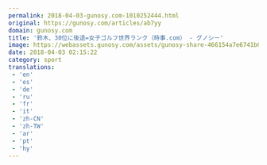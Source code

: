 ```yaml
---
permalink: 2018-04-03-gunosy.com-1010252444.html
original: https://gunosy.com/articles/ab7yy
domain: gunosy.com
title: '鈴木、30位に後退=女子ゴルフ世界ランク（時事.com） - グノシー'
image: https://webassets.gunosy.com/assets/gunosy-share-466154a7e6741b0dbc8895ceff97e34818892a0e7dbc05d641d2606f8820dd35.jpg
date: 2018-04-03 02:15:22
category: sport
translations: 
 - 'en'
 - 'es'
 - 'de'
 - 'ru'
 - 'fr'
 - 'it'
 - 'zh-CN'
 - 'zh-TW'
 - 'ar'
 - 'pt'
 - 'hy'
---
```


